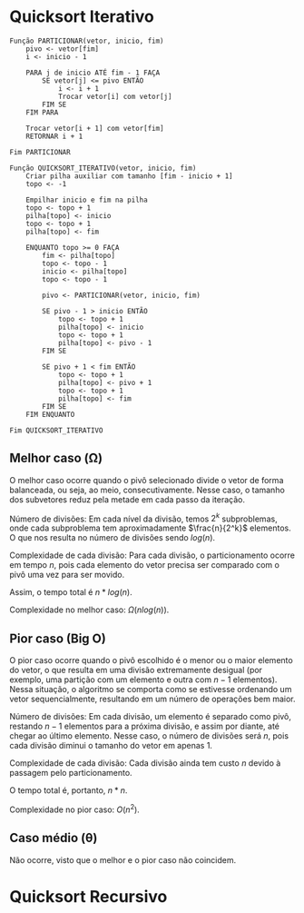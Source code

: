# Quicksort Iterativo
```
Função PARTICIONAR(vetor, inicio, fim)
    pivo <- vetor[fim]
    i <- inicio - 1

    PARA j de inicio ATÉ fim - 1 FAÇA
        SE vetor[j] <= pivo ENTÃO
            i <- i + 1
            Trocar vetor[i] com vetor[j]
        FIM SE
    FIM PARA

    Trocar vetor[i + 1] com vetor[fim]
    RETORNAR i + 1

Fim PARTICIONAR

Função QUICKSORT_ITERATIVO(vetor, inicio, fim)
    Criar pilha auxiliar com tamanho [fim - inicio + 1]
    topo <- -1

    Empilhar inicio e fim na pilha
    topo <- topo + 1
    pilha[topo] <- inicio
    topo <- topo + 1
    pilha[topo] <- fim

    ENQUANTO topo >= 0 FAÇA
        fim <- pilha[topo]
        topo <- topo - 1
        inicio <- pilha[topo]
        topo <- topo - 1

        pivo <- PARTICIONAR(vetor, inicio, fim)

        SE pivo - 1 > inicio ENTÃO
            topo <- topo + 1
            pilha[topo] <- inicio
            topo <- topo + 1
            pilha[topo] <- pivo - 1
        FIM SE

        SE pivo + 1 < fim ENTÃO
            topo <- topo + 1
            pilha[topo] <- pivo + 1
            topo <- topo + 1
            pilha[topo] <- fim
        FIM SE
    FIM ENQUANTO

Fim QUICKSORT_ITERATIVO
```

## Melhor caso (Ω)
O melhor caso ocorre quando o pivô selecionado divide o vetor de forma balanceada, ou seja, ao meio, consecutivamente. Nesse caso, o tamanho dos subvetores reduz pela metade em cada passo da iteração.

Número de divisões: Em cada nível da divisão, temos $2^k$ subproblemas, onde cada subproblema tem aproximadamente $\frac{n}{2^k}$ elementos. O que nos resulta no número de divisões sendo $log(n)$.

Complexidade de cada divisão: Para cada divisão, o particionamento ocorre em tempo $n$, pois cada elemento do vetor precisa ser comparado com o pivô uma vez para ser movido.

Assim, o tempo total é $n*log(n)$.

Complexidade no melhor caso: $Ω(nlog(n))$.

## Pior caso (Big O)
O pior caso ocorre quando o pivô escolhido é o menor ou o maior elemento do vetor, o que resulta em uma divisão extremamente desigual (por exemplo, uma partição com um elemento e outra com $n−1$ elementos). Nessa situação, o algoritmo se comporta como se estivesse ordenando um vetor sequencialmente, resultando em um número de operações bem maior.

Número de divisões: Em cada divisão, um elemento é separado como pivô, restando $n−1$ elementos para a próxima divisão, e assim por diante, até chegar ao último elemento. Nesse caso, o número de divisões será $n$, pois cada divisão diminui o tamanho do vetor em apenas 1.

Complexidade de cada divisão: Cada divisão ainda tem custo $n$ devido à passagem pelo particionamento.

O tempo total é, portanto, $n*n$.

Complexidade no pior caso: $O(n^2)$.

## Caso médio (θ)
Não ocorre, visto que o melhor e o pior caso não coincidem.

# Quicksort Recursivo
```

```

